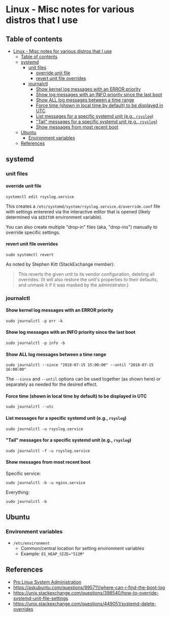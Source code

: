 # Linux - Misc notes for various distros that I use

## Table of contents

- [Linux - Misc notes for various distros that I use](#linux---misc-notes-for-various-distros-that-i-use)
  - [Table of contents](#table-of-contents)
  - [systemd](#systemd)
    - [unit files](#unit-files)
      - [override unit file](#override-unit-file)
      - [revert unit file overrides](#revert-unit-file-overrides)
    - [journalctl](#journalctl)
      - [Show kernel log messages with an ERROR priority](#show-kernel-log-messages-with-an-error-priority)
      - [Show log messages with an INFO priority since the last boot](#show-log-messages-with-an-info-priority-since-the-last-boot)
      - [Show ALL log messages between a time range](#show-all-log-messages-between-a-time-range)
      - [Force time (shown in local time by default) to be displayed in UTC](#force-time-shown-in-local-time-by-default-to-be-displayed-in-utc)
      - [List messages for a specific systemd unit (e.g., `rsyslog`)](#list-messages-for-a-specific-systemd-unit-eg-rsyslog)
      - ["Tail" messages for a specific systemd unit (e.g., `rsyslog`)](#%22tail%22-messages-for-a-specific-systemd-unit-eg-rsyslog)
      - [Show messages from most recent boot](#show-messages-from-most-recent-boot)
  - [Ubuntu](#ubuntu)
    - [Environment variables](#environment-variables)
  - [References](#references)

## systemd

### unit files

#### override unit file

`systemctl edit rsyslog.service`

This creates a `/etc/systemd/system/rsyslog.service.d/override.conf` file with
settings enterered via the interactive editor that is opened (likely
determined via `$EDITOR` environment variable).

You can also create multiple "drop-in" files (aka, "drop-ins") manually to
override specific settings.

#### revert unit file overrides

`sudo systemctl revert`

As noted by Stephen Kitt (StackExchange member):

> This reverts the given unit to its vendor configuration, deleting all
> overrides. (It will also restore the unit's properties to their defaults,
> and unmask it if it was masked by the administrator.)

### journalctl

#### Show kernel log messages with an ERROR priority

`sudo journalctl -p err -k`

#### Show log messages with an INFO priority since the last boot

`sudo journalctl -p info -b`

#### Show ALL log messages between a time range

 `sudo journalctl --since "2018-07-15 15:00:00" --until "2018-07-15 16:00:00"`

The `--since` and `--until` options can be used together (as shown here)
or separately as needed for the desired effect.

#### Force time (shown in local time by default) to be displayed in UTC

`sudo journalctl --utc`

#### List messages for a specific systemd unit (e.g., `rsyslog`)

`sudo journalctl -u rsyslog.service`

#### "Tail" messages for a specific systemd unit (e.g., `rsyslog`)

`sudo journalctl -f -u rsyslog.service`

#### Show messages from most recent boot

Specific service:

`sudo journalctl -b -u nginx.service`

Everything:

`sudo journalctl -b`

## Ubuntu

### Environment variables

- `/etc/environment`
  - Common/central location for setting environment variables
  - Example: ```ES_HEAP_SIZE="512M"```

## References

- [Pro Linux System Administration](https://www.apress.com/us/book/9781484220078)
- <https://askubuntu.com/questions/995711/where-can-i-find-the-boot-log>
- <https://unix.stackexchange.com/questions/398540/how-to-override-systemd-unit-file-settings>
- <https://unix.stackexchange.com/questions/449051/systemd-delete-overrides>
